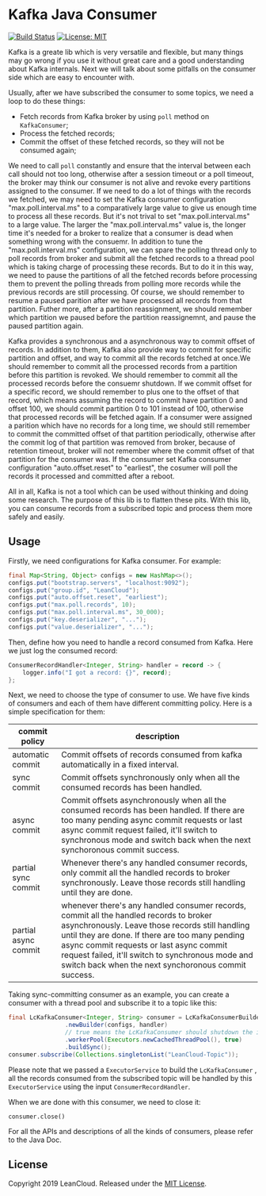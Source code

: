 # Kafka Java Consumer

[![Build Status](https://api.travis-ci.org/leancloud/kafka-java-consumer.svg?branch=master)](https://travis-ci.org/leancloud/kafka-java-consumer)
[![License: MIT](https://img.shields.io/badge/License-MIT-yellow.svg)](https://opensource.org/licenses/MIT)

Kafka is a greate lib which is very versatile and flexible, but many things may go wrong if you use it without great care and a good understanding about Kafka internals.  Next we will talk about some pitfalls on the consumer side which are easy to encounter with. 

Usually, after we have subscribed the consumer to some topics, we need a loop to do these things: 

* Fetch records from Kafka broker by using `poll` method on `KafkaConsumer`;
* Process the fetched records;
* Commit the offset of these fetched records, so they will not be consumed again;

We need to call `poll` constantly and ensure that the interval between each call should not too long, otherwise after a session timeout or a poll timeout, the broker may think our consumer is not alive and revoke every partitions assigned to the consumer. If we need to do a lot of things with the records we fetched, we may need to set the Kafka consumer configuration "max.poll.interval.ms" to a comparatively large value to give us enough time to process all these records. But it's not trival to set "max.poll.interval.ms" to a large value. The larger the "max.poll.interval.ms" value is, the longer time it's needed for a broker to realize that a consumer is dead when something wrong with the consuemr. In addition to tune the "max.poll.interval.ms" configuration, we can spare the polling thread only to poll records from broker and submit all the fetched records to a thread pool which is taking charge of processing these records. But to do it in this way, we need to pause the partitions of all the fetched records before processing them to prevent the polling threads from polling more records while the previous records are still processing. Of course, we should remember to resume a paused parition after we have processed all records from that partition. Futher more, after a partition reassignment, we should remember which partition we paused before the partition reassignemnt, and pause the paused partition again. 

Kafka provides a synchronous and a asynchronous way to commit offset of records. In addition to them, Kafka also provide way to commit for specific partition and offset, and way to commit all the records fetched at once.We should remember to commit all the processed records from a partition before this partition is revoked. We should remember to commit all the processed records before the consuemr shutdown. If we commit offset for a specific record, we should remember to plus one to the offset of that record, which means assuming the record to commit have partition 0 and offset 100, we should commit partition 0 to 101 instead of 100, otherwise that processed records will be fetched again. If a consumer were assigned a parition which have no records for a long time, we should still remember to commit the committed offset of that partition periodically, otherwise after the commit log of that partition was removed from broker, because of retention timeout, broker will not remember where the commit offset of that partition for the consumer was. If the consumer set Kafka consumer configuration "auto.offset.reset" to "earliest", the cosumer will poll the records it processed and committed after a reboot.  

All in all, Kafka is not a tool which can be used without thinking and doing some research. The purpose of this lib is to flatten these pits. With this lib, you can consume records from a subscribed topic and process them more safely and easily.

## Usage

Firstly, we need configurations for Kafka consumer. For example:

```Java
final Map<String, Object> configs = new HashMap<>();
configs.put("bootstrap.servers", "localhost:9092");
configs.put("group.id", "LeanCloud");
configs.put("auto.offset.reset", "earliest");
configs.put("max.poll.records", 10);
configs.put("max.poll.interval.ms", 30_000);
configs.put("key.deserializer", "...");
configs.put("value.deserializer", "...");
```

Then, define how you need to handle a record consumed from Kafka. Here we just log the consumed record:

```java
ConsumerRecordHandler<Integer, String> handler = record -> {
    logger.info("I got a record: {}", record);
};
```

Next, we need to choose the type of consumer to use. We have five kinds of consumers and each of them have different committing policy. Here is a simple specification for them:

commit policy | description
------ | ------------
automatic commit | Commit offsets of records consumed from kafka automatically in a fixed interval. 
sync commit | Commit offsets synchronously only when all the consumed records has been handled. 
async commit | Commit offsets asynchronously when all the consumed records has been handled. If there are too many pending async commit requests or last async commit request failed, it'll switch to synchronous mode and switch back when the next synchoronous commit success.
partial sync commit | Whenever there's any handled consumer records, only commit all the handled records to broker synchronously. Leave those records still handling until they are done.
partial async commit | whenever there's any handled consumer records, commit all the handled records to broker asynchronously. Leave those records still handling until they are done. If there are too many pending async commit requests or last async commit request failed, it'll switch to synchronous mode and switch back when the next synchoronous commit success.

Taking sync-committing consumer as an example, you can create a consumer with a thread pool and subscribe it to a topic like this:

```java
final LcKafkaConsumer<Integer, String> consumer = LcKafkaConsumerBuilder
                .newBuilder(configs, handler)
                // true means the LcKafkaConsumer should shutdown the input thread pool when it is shutting down
                .workerPool(Executors.newCachedThreadPool(), true)  
                .buildSync();
consumer.subscribe(Collections.singletonList("LeanCloud-Topic"));
```

Please note that we passed a `ExecutorService` to build the `LcKafkaConsumer` , all the records consumed from the subscribed topic will be handled by this `ExecutorService` using the input `ConsumerRecordHandler`. 

When we are done with this consumer, we need to close it:

```
consumer.close()
```

For all the APIs and descriptions of all the kinds of consumers, please refer to the Java Doc.

## License

Copyright 2019 LeanCloud. Released under the [MIT License](https://github.com/leancloud/filter-service/blob/master/LICENSE.md).


